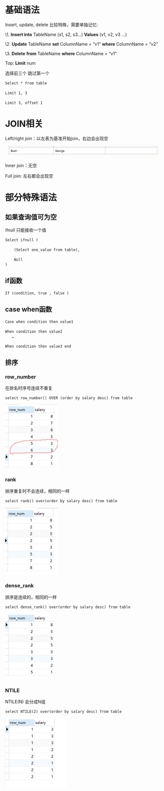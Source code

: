  

#  基础语法



Insert, update, delete 比较特殊，需要单独记忆:

\1.    **Insert into** TableName (s1, s2, s3…) **Values** (v1, v2, v3 …)

\2.    **Update** TableName **set** ColumnName = “v1” **where** ColumnName = “v2”

\3.    **Delete** **from** TableName **where** ColumnName = “v1”

 

Top: **Limit** num 

选择前三个 跳过第一个

 ```mysql
Select * from table

Limit 1, 3 

Limit 3, offset 1
 ```





#  JOIN相关



Left/right join：以左表为基准开始join，右边会出现空

![img](assets/clip_image002.jpg)

Inner join：无空

Full join: 左右都会出现空

 



#  部分特殊语法



## 如果查询值可为空

ifnull 只能接收一个值

```mysql
Select ifnull (

    (Select one_value from table),

    Null
)
```



## if函数

 ```mysql
If (condition, true , false )
 ```



## case when函数

```mysql
Case when condition then value1 

When condition then value2 
   …   
   
When condition then value3 end
```





## 排序

### row_number

在排名时序号连续不重复

```mysql
select row_number() OVER (order by salary desc) from table
```

![在这里插入图片描述](assets/20190509113254288.png)

### rank

排序重复时不会连续，相同的一样

```mysql
select rank() over(order by salary desc) from table
```

![在这里插入图片描述](assets/20190509121220509.png)

### dense_rank

排序是连续的，相同的一样

```mysql
select dense_rank() over(order by salary desc) from table 
```



![在这里插入图片描述](assets/20190509121514351.png)

### NTILE

NTILE(N) 会分成N组

```mysql
select NTILE(2) over(order by salary desc) from table 
```



![在这里插入图片描述](assets/20190509123016835.png)